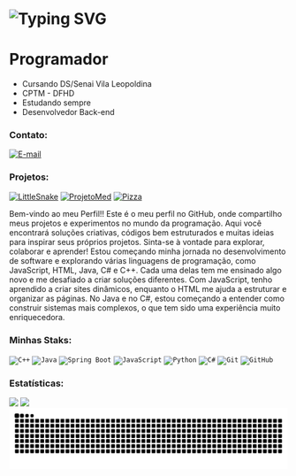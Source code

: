 <h1> <a><img src="https://readme-typing-svg.herokuapp.com?font=Fira+Code&pause=1000&random=false&width=635&lines=Ea%C3%AD+blz%3F+Sou+Phzin.+.+.+o+Dev+do+Momento+" alt="Typing SVG" /></a> </h1>
<h1>Programador</h1>

-  Cursando DS/Senai Vila Leopoldina 
-  CPTM - DFHD 
-  Estudando sempre 
-  Desenvolvedor Back-end 

### Contato:
 <a href="https://mail.google.com/mail/?view=cm&fs=1&to=pedrohenriquepeco@gmail.com&su=Olá&body=Mensagem%20automática" target="_blank" rel="noopener noreferrer">
  <img src="https://img.shields.io/badge/Email-E34F26?style=for-the-badge&color=01c3f3" alt="E-mail">
</a>

### Projetos:
 [![LittleSnake](https://img.shields.io/badge/LittleSnake-E34F26?style=for-the-badge&color=32CD32)](https://phzin-2112.github.io/little-snake/index.html)
 [![ProjetoMed](https://img.shields.io/badge/ProjetoMed-E34F26?style=for-the-badge&color=4682B4)](https://phzin-2112.github.io/ProjetoMed-Pedro/index.html)
 [![Pizza](https://img.shields.io/badge/Pizza-E34F26?style=for-the-badge&color=red)](https://phzin-2112.github.io/pizzaaaaaaaa/Pizza-main/index.html)
 <br>

Bem-vindo ao meu Perfil!! Este é o meu perfil no GitHub, onde compartilho meus projetos e experimentos no mundo da programação. Aqui você encontrará soluções criativas, códigos bem estruturados e muitas ideias para inspirar seus próprios projetos. Sinta-se à vontade para explorar, colaborar e aprender!
Estou começando minha jornada no desenvolvimento de software e explorando várias linguagens de programação, como JavaScript, HTML, Java, C# e C++. Cada uma delas tem me ensinado algo novo e me desafiado a criar soluções diferentes. Com JavaScript, tenho aprendido a criar sites dinâmicos, enquanto o HTML me ajuda a estruturar e organizar as páginas. No Java e no C#, estou começando a entender como construir sistemas mais complexos, o que tem sido uma experiência muito enriquecedora.

### Minhas Staks:
<div style="display: inline_block">
  <code><img width="40px" src="https://cdn.jsdelivr.net/gh/devicons/devicon/icons/cplusplus/cplusplus-original.svg" title="C++"/></code>
  <code><img width="40px" src="https://cdn.jsdelivr.net/gh/devicons/devicon/icons/java/java-original.svg" title="Java"/></code>
  <code><img width="40px" src="https://cdn.jsdelivr.net/gh/devicons/devicon/icons/spring/spring-original.svg" title="Spring Boot"/></code>
  <code><img width="40px" src="https://cdn.jsdelivr.net/gh/devicons/devicon/icons/javascript/javascript-original.svg" title="JavaScript"/></code>
  <code><img width="40px" src="https://cdn.jsdelivr.net/gh/devicons/devicon/icons/python/python-original.svg" title="Python"/></code>
  <code><img width="40px" src="https://cdn.jsdelivr.net/gh/devicons/devicon/icons/csharp/csharp-original.svg" title="C#"/></code>
  <code><img width="40px" src="https://cdn.jsdelivr.net/gh/devicons/devicon/icons/git/git-original.svg" title="Git"/></code>
 <code><img width="40px" src="https://cdn.jsdelivr.net/gh/devicons/devicon/icons/github/github-original.svg" title="GitHub"/></code>
</div>


### Estatísticas:

<div>
  <a href="https://github.com/Phzin-2112"></a>
  <img height="180em" src="https://github-readme-stats.vercel.app/api/top-langs/?username=Phzin-2112&layout=compact&langs_count=7&theme=dracula"/>
   <img height="180em" src="https://github-readme-stats.vercel.app/api?username=Phzin-2112&show_icons=true&theme=dracula&include_all_commits=true&count_private=true"/>
</div>

<div>
 </div>
 <div>
   <picture align="center">    
     <img src="https://github.com/Phzin-2112/Phzin-2112/blob/main/snake-dark.svg">
   </picture>
 </div>    


